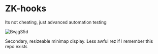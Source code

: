 # ZK-hooks
Its not cheating, just advanced automation testing 


![BwjgS5d](https://user-images.githubusercontent.com/25991357/210953760-c0824dee-4297-4f4b-aceb-c8894be3d25c.png)

Secondary, resizeable minimap display. Less awful rez if I remember this repo exists 
